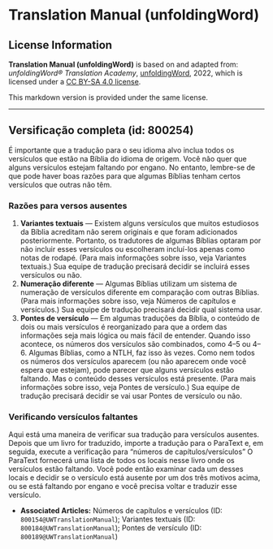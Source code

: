 # Translation Manual (unfoldingWord)

## License Information

**Translation Manual (unfoldingWord)** is based on and adapted from: _unfoldingWord® Translation Academy_, [unfoldingWord](https://unfoldingword.org/utw), 2022, which is licensed under a [CC BY-SA 4.0 license](https://creativecommons.org/licenses/by-sa/4.0/legalcode.en).

This markdown version is provided under the same license.



--------------------------------

## Versificação completa (id: 800254)

É importante que a tradução para o seu idioma alvo inclua todos os versículos que estão na Bíblia do idioma de origem. Você não quer que alguns versículos estejam faltando por engano. No entanto, lembre\-se de que pode haver boas razões para que algumas Bíblias tenham certos versículos que outras não têm.

### Razões para versos ausentes

1. **Variantes textuais** — Existem alguns versículos que muitos estudiosos da Bíblia acreditam não serem originais e que foram adicionados posteriormente. Portanto, os tradutores de algumas Bíblias optaram por não incluir esses versículos ou escolheram incluí\-los apenas como notas de rodapé. (Para mais informações sobre isso, veja Variantes textuais.) Sua equipe de tradução precisará decidir se incluirá esses versículos ou não.
2. **Numeração diferente** — Algumas Bíblias utilizam um sistema de numeração de versículos diferente em comparação com outras Bíblias. (Para mais informações sobre isso, veja Números de capítulos e versículos.) Sua equipe de tradução precisará decidir qual sistema usar.
3. **Pontes de versículo** — Em algumas traduções da Bíblia, o conteúdo de dois ou mais versículos é reorganizado para que a ordem das informações seja mais lógica ou mais fácil de entender. Quando isso acontece, os números dos versículos são combinados, como 4–5 ou 4–6\. Algumas Bíblias, como a NTLH, faz isso às vezes. Como nem todos os números dos versículos aparecem (ou não aparecem onde você espera que estejam), pode parecer que alguns versículos estão faltando. Mas o conteúdo desses versículos está presente. (Para mais informações sobre isso, veja Pontes de versículo.) Sua equipe de tradução precisará decidir se vai usar Pontes de versículo ou não.

### Verificando versículos faltantes

Aqui está uma maneira de verificar sua tradução para versículos ausentes. Depois que um livro for traduzido, importe a tradução para o ParaText e, em seguida, execute a verificação para “números de capítulos/versículos” O ParaText fornecerá uma lista de todos os locais nesse livro onde os versículos estão faltando. Você pode então examinar cada um desses locais e decidir se o versículo está ausente por um dos três motivos acima, ou se está faltando por engano e você precisa voltar e traduzir esse versículo.

* **Associated Articles:** Números de capítulos e versículos (ID: `800154@UWTranslationManual`); Variantes textuais (ID: `800184@UWTranslationManual`); Pontes de versículo (ID: `800189@UWTranslationManual`)


